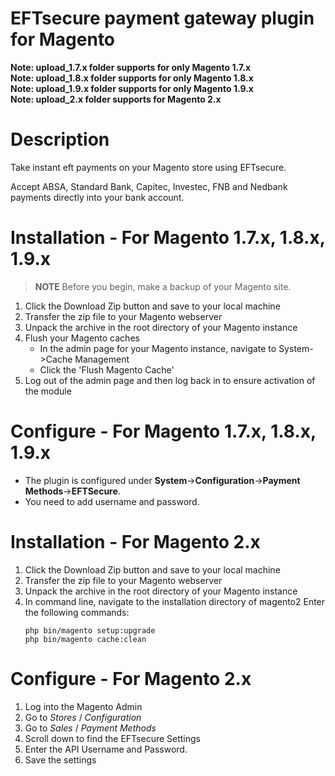 # EFTsecure payment gateway plugin for Magento
<strong>Note: upload_1.7.x folder supports for only Magento 1.7.x</strong><br>
<strong>Note: upload_1.8.x folder supports for only Magento 1.8.x</strong><br>
<strong>Note: upload_1.9.x folder supports for only Magento 1.9.x</strong><br>
<strong>Note: upload_2.x folder supports for Magento 2.x</strong>

# Description
Take instant eft payments on your Magento store using EFTsecure.

Accept ABSA, Standard Bank, Capitec, Investec, FNB and Nedbank payments directly into your bank account.

# Installation - For Magento 1.7.x, 1.8.x, 1.9.x
<blockquote>
<p><strong>NOTE</strong> Before you begin, make a backup of your Magento site.</p>
</blockquote>

<ol>
<li>Click the Download Zip button and save to your local machine</li>
<li>Transfer the zip file to your Magento webserver</li>
<li>Unpack the archive in the root directory of your Magento instance</li>
<li>Flush your Magento caches
  <ul>
  <li>In the admin page for your Magento instance, navigate to System-&gt;Cache Management</li>
  <li>Click the 'Flush Magento Cache'</li>
  </ul>
</li>
<li>Log out of the admin page and then log back in to ensure activation of the module</li>
</ol>

# Configure - For Magento 1.7.x, 1.8.x, 1.9.x
<ul>
<li>The plugin is configured under <strong>System</strong>-&gt;<strong>Configuration</strong>-&gt;<strong>Payment Methods</strong>-&gt;<strong>EFTSecure</strong>.</li>
<li>You need to add username and password.</li>
</ul>

# Installation - For Magento 2.x
<ol>
<li>Click the Download Zip button and save to your local machine</li>
<li>Transfer the zip file to your Magento webserver</li>
<li>Unpack the archive in the root directory of your Magento instance</li>
<li>In command line, navigate to the installation directory of magento2
Enter the following commands:
<pre><code>php bin/magento setup:upgrade
php bin/magento cache:clean
</code></pre>
</li>
</ol>

# Configure - For Magento 2.x
<ol>
<li>Log into the Magento Admin</li>
<li>Go to <em>Stores</em> / <em>Configuration</em></li>
<li>Go to <em>Sales</em> / <em>Payment Methods</em></li>
<li>Scroll down to find the EFTsecure Settings</li>
<li>Enter the API Username and Password. </li>
<li>Save the settings</li>
</ol>
